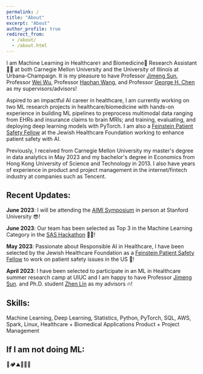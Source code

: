 ```yaml
---
permalink: /
title: "About"
excerpt: "About"
author_profile: true
redirect_from: 
  - /about/
  - /about.html
---
```

I am Machine Learning in Healthcare⚕️ and Biomedicine🧬 Research Assistant 🧑‍💻 at both Carnegie Mellon University and the University of Illinois at Urbana-Champaign. It is my pleasure to have Professor [Jimeng Sun](http://sunlab.org/), Professor [Wei Wu](https://www.cs.cmu.edu/~weiwu2/), Professor [Haohan Wang](https://haohanwang.github.io/index.html), and Professor [George H. Chen](https://www.andrew.cmu.edu/user/georgech/) as my supervisors/advisors!

Aspired to an impactful AI career in healthcare, I am currently working on two ML research projects in healthcare/biomedicine with hands-on experience in building ML pipelines to preprocess multimodal data ranging from EHRs and insurance claims to brain MRIs; and training, evaluating, and deploying deep learning models with PyTorch. I am also a [Feinstein Patient Safety Fellow](https://www.patientsafetytech.com/fellowship/) at the Jewish Healthcare Foundation working to enhance patient safety with AI.

Previously, I received from Carnegie Mellon University my master's degree in data analytics in May 2023 and my bachelor's degree in Economics from Hong Kong University of Science and Technology in 2013. I also have years of experience in product and project management in the internet/fintech industry at companies such as Tencent. 

Recent Updates:
---
**June 2023**: I will be attending the [AIMI Symposium](https://aimi.stanford.edu/aimisymposium/agenda) in person at Stanford University 😎!

**June 2023**: Our team has been selected as Top 3 in the Machine Learning Category in the [SAS Hackathon](https://www.sas.com/sas/events/hackathon.html) 🥳🏅!

**May 2023**: Passionate about Responsible AI in Healthcare, I have been selected by the Jewish Healthcare Foundation as a [Feinstein Patient Safety Fellow](https://www.patientsafetytech.com/fellowship/) to work on patient safety issues in the US 💪! 

**April 2023**: I have been selected to participate in an ML in Healthcare summer research camp at UIUC and I am happy to have Professor [Jimeng Sun](http://sunlab.org/). and Ph.D. student [Zhen Lin](zlin7.github.io) as my advisors 🔥! 

Skills:
---
Machine Learning, Deep Learning, Statistics, Python, PyTorch, SQL, AWS, Spark, Linux, 
Healthcare + Biomedical Applications
Product + Project Management

If I am not doing ML:
---
🥾🏕️⛰️📖🎵🚀



